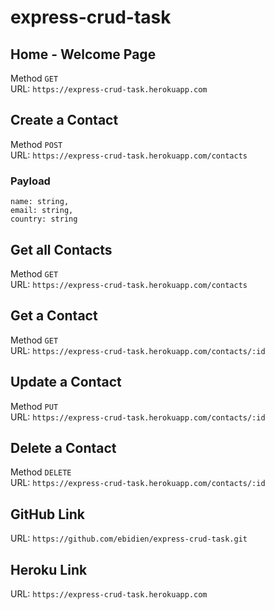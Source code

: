 ﻿# express-crud-task
## Home - Welcome Page
Method `GET`  
URL: `https://express-crud-task.herokuapp.com`

## Create a Contact
Method `POST`  
URL: `https://express-crud-task.herokuapp.com/contacts`  
### Payload 
```
name: string,
email: string,
country: string
```
## Get all Contacts  
Method `GET`  
URL: `https://express-crud-task.herokuapp.com/contacts`  

## Get a Contact  
Method `GET`  
URL: `https://express-crud-task.herokuapp.com/contacts/:id`

## Update a Contact  
Method `PUT`  
URL: `https://express-crud-task.herokuapp.com/contacts/:id`

## Delete a Contact  
Method `DELETE`  
URL: `https://express-crud-task.herokuapp.com/contacts/:id`

## GitHub Link 
URL: `https://github.com/ebidien/express-crud-task.git`

## Heroku Link 
URL: `https://express-crud-task.herokuapp.com`
